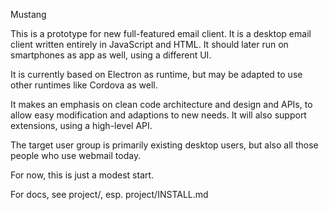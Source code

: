 Mustang

This is a prototype for new full-featured email client.
It is a desktop email client written entirely in JavaScript and HTML.
It should later run on smartphones as app as well, using a different UI.

It is currently based on Electron as runtime, but may be adapted to use
other runtimes like Cordova as well.

It makes an emphasis on clean code architecture and design and APIs,
to allow easy modification and adaptions to new needs.
It will also support extensions, using a high-level API.

The target user group is primarily existing desktop users, but also
all those people who use webmail today.

For now, this is just a modest start.

For docs, see project/, esp. project/INSTALL.md
